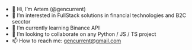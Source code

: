 - 👋 Hi, I’m Artem (@gencurrent)
- 👀 I’m interested in FullStack solutions in financial technologies and B2C secctor
- 🌱 I’m currently learning Binance API
- 💞️ I’m looking to collaborate on any Python / JS / TS project
- 📫 How to reach me: gencurrent@gmail.com

<!---
gencurrent/gencurrent is a ✨ special ✨ repository because its `README.md` (this file) appears on your GitHub profile.
You can click the Preview link to take a look at your changes.
--->
